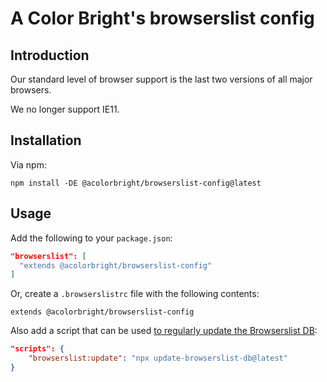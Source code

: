# A Color Bright's browserslist config

## Introduction

Our standard level of browser support is the last two versions of all major browsers.

We no longer support IE11.

## Installation

Via npm:

```shell
npm install -DE @acolorbright/browserslist-config@latest
```

## Usage

Add the following to your `package.json`:

```json
"browserslist": [
  "extends @acolorbright/browserslist-config"
]
```

Or, create a `.browserslistrc` file with the following contents:

```
extends @acolorbright/browserslist-config
```

Also add a script that can be used [to regularly update the Browserslist DB](https://github.com/browserslist/update-db#why-you-need-to-call-it-regularly):

```json
"scripts": {
	"browserslist:update": "npx update-browserslist-db@latest"
}
```
